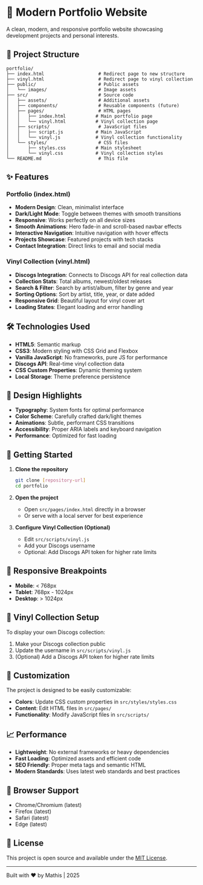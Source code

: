 # 🚀 Modern Portfolio Website

A clean, modern, and responsive portfolio website showcasing development projects and personal interests.

## 📁 Project Structure

```
portfolio/
├── index.html                    # Redirect page to new structure
├── vinyl.html                    # Redirect page to vinyl collection
├── public/                       # Public assets
│   └── images/                   # Image assets
├── src/                          # Source code
│   ├── assets/                   # Additional assets
│   ├── components/               # Reusable components (future)
│   ├── pages/                    # HTML pages
│   │   ├── index.html           # Main portfolio page
│   │   └── vinyl.html           # Vinyl collection page
│   ├── scripts/                  # JavaScript files
│   │   ├── script.js            # Main JavaScript
│   │   └── vinyl.js             # Vinyl collection functionality
│   └── styles/                   # CSS files
│       ├── styles.css           # Main stylesheet
│       └── vinyl.css            # Vinyl collection styles
└── README.md                     # This file
```

## ✨ Features

### Portfolio (index.html)
- **Modern Design**: Clean, minimalist interface
- **Dark/Light Mode**: Toggle between themes with smooth transitions
- **Responsive**: Works perfectly on all device sizes
- **Smooth Animations**: Hero fade-in and scroll-based navbar effects
- **Interactive Navigation**: Intuitive navigation with hover effects
- **Projects Showcase**: Featured projects with tech stacks
- **Contact Integration**: Direct links to email and social media

### Vinyl Collection (vinyl.html)
- **Discogs Integration**: Connects to Discogs API for real collection data
- **Collection Stats**: Total albums, newest/oldest releases
- **Search & Filter**: Search by artist/album, filter by genre and year
- **Sorting Options**: Sort by artist, title, year, or date added
- **Responsive Grid**: Beautiful layout for vinyl cover art
- **Loading States**: Elegant loading and error handling

## 🛠 Technologies Used

- **HTML5**: Semantic markup
- **CSS3**: Modern styling with CSS Grid and Flexbox
- **Vanilla JavaScript**: No frameworks, pure JS for performance
- **Discogs API**: Real-time vinyl collection data
- **CSS Custom Properties**: Dynamic theming system
- **Local Storage**: Theme preference persistence

## 🎨 Design Highlights

- **Typography**: System fonts for optimal performance
- **Color Scheme**: Carefully crafted dark/light themes
- **Animations**: Subtle, performant CSS transitions
- **Accessibility**: Proper ARIA labels and keyboard navigation
- **Performance**: Optimized for fast loading

## 🚀 Getting Started

1. **Clone the repository**
   ```bash
   git clone [repository-url]
   cd portfolio
   ```

2. **Open the project**
   - Open `src/pages/index.html` directly in a browser
   - Or serve with a local server for best experience

3. **Configure Vinyl Collection (Optional)**
   - Edit `src/scripts/vinyl.js`
   - Add your Discogs username
   - Optional: Add Discogs API token for higher rate limits

## 📱 Responsive Breakpoints

- **Mobile**: < 768px
- **Tablet**: 768px - 1024px  
- **Desktop**: > 1024px

## 🎵 Vinyl Collection Setup

To display your own Discogs collection:

1. Make your Discogs collection public
2. Update the username in `src/scripts/vinyl.js`
3. (Optional) Add a Discogs API token for higher rate limits

## 🔧 Customization

The project is designed to be easily customizable:

- **Colors**: Update CSS custom properties in `src/styles/styles.css`
- **Content**: Edit HTML files in `src/pages/`
- **Functionality**: Modify JavaScript files in `src/scripts/`

## 📈 Performance

- **Lightweight**: No external frameworks or heavy dependencies
- **Fast Loading**: Optimized assets and efficient code
- **SEO Friendly**: Proper meta tags and semantic HTML
- **Modern Standards**: Uses latest web standards and best practices

## 📄 Browser Support

- Chrome/Chromium (latest)
- Firefox (latest)
- Safari (latest)
- Edge (latest)

## 📝 License

This project is open source and available under the [MIT License](LICENSE).

---

Built with ❤️ by Mathis | 2025
